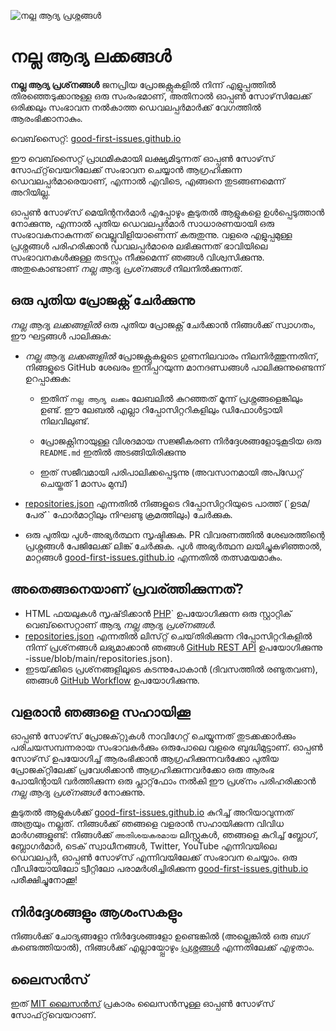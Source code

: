 ![നല്ല ആദ്യ പ്രശ്നങ്ങൾ](https://github.com/Krishna01work/good-first-issues.github.io/blob/f5ac4b7f8543913637057e166638f1735512434c/assets/github/social-preview.png)

# നല്ല ആദ്യ ലക്കങ്ങൾ

**നല്ല ആദ്യ പ്രശ്‌നങ്ങൾ** ജനപ്രിയ പ്രോജക്റ്റുകളിൽ നിന്ന് എളുപ്പത്തിൽ തിരഞ്ഞെടുക്കാനുള്ള ഒരു സംരംഭമാണ്, അതിനാൽ ഓപ്പൺ സോഴ്‌സിലേക്ക് ഒരിക്കലും സംഭാവന നൽകാത്ത ഡെവലപ്പർമാർക്ക് വേഗത്തിൽ ആരംഭിക്കാനാകും.

വെബ്‌സൈറ്റ്: [good-first-issues.github.io](https://good-first-issues.github.io)

ഈ വെബ്‌സൈറ്റ് പ്രാഥമികമായി ലക്ഷ്യമിടുന്നത് ഓപ്പൺ സോഴ്‌സ് സോഫ്‌റ്റ്‌വെയറിലേക്ക് സംഭാവന ചെയ്യാൻ ആഗ്രഹിക്കുന്ന ഡെവലപ്പർമാരെയാണ്, എന്നാൽ എവിടെ, എങ്ങനെ തുടങ്ങണമെന്ന് അറിയില്ല.

ഓപ്പൺ സോഴ്‌സ് മെയിന്റനർമാർ എപ്പോഴും കൂടുതൽ ആളുകളെ ഉൾപ്പെടുത്താൻ നോക്കുന്നു, എന്നാൽ പുതിയ ഡെവലപ്പർമാർ സാധാരണയായി ഒരു സംഭാവകനാകുന്നത് വെല്ലുവിളിയാണെന്ന് കരുതുന്നു. വളരെ എളുപ്പമുള്ള പ്രശ്നങ്ങൾ പരിഹരിക്കാൻ ഡവലപ്പർമാരെ ലഭിക്കുന്നത് ഭാവിയിലെ സംഭാവനകൾക്കുള്ള തടസ്സം നീക്കുമെന്ന് ഞങ്ങൾ വിശ്വസിക്കുന്നു. അതുകൊണ്ടാണ് *നല്ല ആദ്യ പ്രശ്‌നങ്ങൾ* നിലനിൽക്കുന്നത്.

## ഒരു പുതിയ പ്രോജക്റ്റ് ചേർക്കുന്നു

*നല്ല ആദ്യ ലക്കങ്ങളിൽ* ഒരു പുതിയ പ്രോജക്റ്റ് ചേർക്കാൻ നിങ്ങൾക്ക് സ്വാഗതം, ഈ ഘട്ടങ്ങൾ പാലിക്കുക:

- *നല്ല ആദ്യ ലക്കങ്ങളിൽ* പ്രോജക്റ്റുകളുടെ ഗുണനിലവാരം നിലനിർത്തുന്നതിന്, നിങ്ങളുടെ GitHub ശേഖരം ഇനിപ്പറയുന്ന മാനദണ്ഡങ്ങൾ പാലിക്കുന്നുണ്ടെന്ന് ഉറപ്പാക്കുക:

     - ഇതിന് `നല്ല ആദ്യ ലക്കം` ലേബലിൽ കുറഞ്ഞത് മൂന്ന് പ്രശ്നങ്ങളെങ്കിലും ഉണ്ട്. ഈ ലേബൽ എല്ലാ റിപ്പോസിറ്ററികളിലും ഡിഫോൾട്ടായി നിലവിലുണ്ട്.

     - പ്രോജക്റ്റിനായുള്ള വിശദമായ സജ്ജീകരണ നിർദ്ദേശങ്ങളോടുകൂടിയ ഒരു `README.md` ഇതിൽ അടങ്ങിയിരിക്കുന്നു

     - ഇത് സജീവമായി പരിപാലിക്കപ്പെടുന്നു (അവസാനമായി അപ്ഡേറ്റ് ചെയ്തത് 1 മാസം മുമ്പ്)

- [repositories.json](https://github.com/gomzyakov/good-first-issue/blob/main/repositories.json) എന്നതിൽ നിങ്ങളുടെ റിപ്പോസിറ്ററിയുടെ പാത്ത് (`ഉടമ/പേര്`` ഫോർമാറ്റിലും നിഘണ്ടു ക്രമത്തിലും) ചേർക്കുക.

- ഒരു പുതിയ പുൾ-അഭ്യർത്ഥന സൃഷ്ടിക്കുക. PR വിവരണത്തിൽ ശേഖരത്തിന്റെ പ്രശ്നങ്ങൾ പേജിലേക്ക് ലിങ്ക് ചേർക്കുക. പുൾ അഭ്യർത്ഥന ലയിച്ചുകഴിഞ്ഞാൽ, മാറ്റങ്ങൾ [good-first-issues.github.io](https://good-first-issues.github.io) എന്നതിൽ തത്സമയമാകും.

## അതെങ്ങനെയാണ് പ്രവര്ത്തിക്കുന്നത്?

- HTML ഫയലുകൾ സൃഷ്‌ടിക്കാൻ [PHP](https://www.php.net)` ഉപയോഗിക്കുന്ന ഒരു സ്റ്റാറ്റിക് വെബ്‌സൈറ്റാണ് ആദ്യ *നല്ല ആദ്യ പ്രശ്‌നങ്ങൾ*.
- [repositories.json](https://github.com/gomzyakov/good-first) എന്നതിൽ ലിസ്‌റ്റ് ചെയ്‌തിരിക്കുന്ന റിപ്പോസിറ്ററികളിൽ നിന്ന് പ്രശ്‌നങ്ങൾ ലഭ്യമാക്കാൻ ഞങ്ങൾ [GitHub REST API](https://docs.github.com/en/rest) ഉപയോഗിക്കുന്നു -issue/blob/main/repositories.json).
- ഇടയ്‌ക്കിടെ പ്രശ്‌നങ്ങളിലൂടെ കടന്നുപോകാൻ (ദിവസത്തിൽ രണ്ടുതവണ), ഞങ്ങൾ [GitHub Workflow](https://docs.github.com/en/actions/using-workflows) ഉപയോഗിക്കുന്നു.

## വളരാൻ ഞങ്ങളെ സഹായിക്കൂ

ഓപ്പൺ സോഴ്‌സ് പ്രോജക്‌റ്റുകൾ നാവിഗേറ്റ് ചെയ്യുന്നത് തുടക്കക്കാർക്കും പരിചയസമ്പന്നരായ സംഭാവകർക്കും ഒരുപോലെ വളരെ ബുദ്ധിമുട്ടാണ്. ഓപ്പൺ സോഴ്‌സ് ഉപയോഗിച്ച് ആരംഭിക്കാൻ ആഗ്രഹിക്കുന്നവർക്കോ പുതിയ പ്രോജക്‌റ്റിലേക്ക് പ്രവേശിക്കാൻ ആഗ്രഹിക്കുന്നവർക്കോ ഒരു ആരംഭ പോയിന്റായി വർത്തിക്കുന്ന ഒരു പ്ലാറ്റ്‌ഫോം നൽകി ഈ പ്രശ്‌നം പരിഹരിക്കാൻ *നല്ല ആദ്യ പ്രശ്‌നങ്ങൾ* നോക്കുന്നു.

കൂടുതൽ ആളുകൾക്ക് [good-first-issues.github.io](https://good-first-issues.github.io) കുറിച്ച് അറിയാവുന്നത് അത്രയും നല്ലത്. നിങ്ങൾക്ക് ഞങ്ങളെ വളരാൻ സഹായിക്കുന്ന വിവിധ മാർഗങ്ങളുണ്ട്: നിങ്ങൾക്ക് `അതിശയകരമായ` ലിസ്റ്റുകൾ, ഞങ്ങളെ കുറിച്ച് ബ്ലോഗ്, ബ്ലോഗർമാർ, ടെക് സ്വാധീനങ്ങൾ, Twitter, YouTube എന്നിവയിലെ ഡെവലപ്പർ, ഓപ്പൺ സോഴ്‌സ് എന്നിവയിലേക്ക് സംഭാവന ചെയ്യാം. ഒരു വീഡിയോയിലോ ട്വീറ്റിലോ പരാമർശിച്ചിരിക്കുന്ന [good-first-issues.github.io](https://good-first-issues.github.io) പരീക്ഷിച്ചുനോക്കൂ!

## നിർദ്ദേശങ്ങളും ആശംസകളും

നിങ്ങൾക്ക് ചോദ്യങ്ങളോ നിർദ്ദേശങ്ങളോ ഉണ്ടെങ്കിൽ (അല്ലെങ്കിൽ ഒരു ബഗ് കണ്ടെത്തിയാൽ), നിങ്ങൾക്ക് എല്ലായ്പ്പോഴും [പ്രശ്നങ്ങൾ](https://github.com/good-first-issues/good-first-issues.github.io/issues) എന്നതിലേക്ക് എഴുതാം.

## ലൈസൻസ്

ഇത് [MIT ലൈസൻസ്](https://github.com/good-first-issues/good-first-issues.github.io/blob/main/LICENSE) പ്രകാരം ലൈസൻസുള്ള ഓപ്പൺ സോഴ്‌സ് സോഫ്‌റ്റ്‌വെയറാണ്.